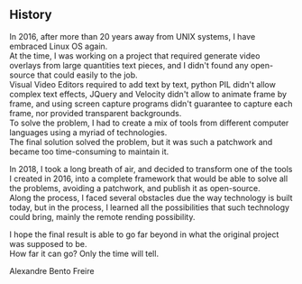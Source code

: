 <!--- @uuid: 9b488f5d-6c1a-4ac7-8c54-bd81354a3bff -->
<!--- @author: Alexandre Bento Freire -->
## History

In 2016, after more than 20 years away from UNIX systems, I have embraced Linux OS again.  
At the time, I was working on a project that required generate video overlays from large
quantities text pieces, and I didn't found any open-source that could easily to the job.  
Visual Video Editors required to add text by text, python PIL didn't allow complex text effects,
JQuery and Velocity didn't allow to animate frame by frame, and using screen capture programs didn't guarantee to capture each frame, nor provided transparent backgrounds.  
To solve the problem, I had to create a mix of tools from different computer languages using a myriad of technologies.  
The final solution solved the problem, but it was such a patchwork and became too time-consuming to maintain it.

In 2018, I took a long breath of air, and decided to transform one of the tools I created in 2016, into a complete framework that would be able to solve all the problems, avoiding a patchwork, and publish it as open-source.  
Along the process, I faced several obstacles due the way technology is built today, but in the process, I learned all the possibilities that such technology could bring, mainly the remote rending possibility.  

I hope the final result is able to go far beyond in what the original project was supposed to be.  
How far it can go? Only the time will tell.  
  
  
Alexandre Bento Freire
